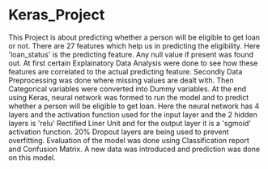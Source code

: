 # Keras_Project

This Project is about predicting whether a person will be eligible to get loan or not.
There are 27 features which help us in predicting the eligibility.
Here 'loan_status' is the predicting feature.
Any null value if present was found out.
At first certain Explainatory Data Analysis were done to see how these features are correlated to the actual predicting feature.
Secondly Data Preprocessing was done where missing values are dealt with.
Then Categorical variables were  converted into Dummy variables.
At the end using Keras, neural network was formed to run the model and to predict whether a person will be eligible to get loan.
Here the neural network has 4 layers and the activation function used for the input layer and the 2 hidden layers is 'relu' Rectified Liner Unit 
and for the output layer it is a 'sgmoid' activation function.
20% Dropout layers are being used to prevent overfitting.
Evaluation of the model was done using Classification report and Confusion Matrix.
A new data was introduced and prediction was done on this model.
